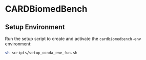 # CARDBiomedBench

## Setup Environment

Run the setup script to create and activate the `cardbiomedbench-env` environment:

   ```bash
   sh scripts/setup_conda_env_fun.sh
   ```